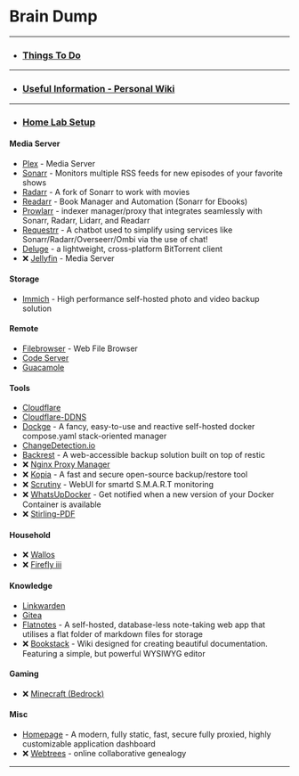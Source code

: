 #  Brain Dump
-----

- ### [Things To Do](https://gitea.homems.net/paulo/Things-To-Do)
-----

- ### [Useful Information - Personal Wiki](https://gitea.homems.net/paulo/useful-information)
-----

- ### [Home Lab Setup](https://gitea.homems.net/paulo/homelab/)

#### Media Server
 - [Plex](https://gitea.homems.net/paulo/homelab/src/branch/main/plex/) - Media Server
 - [Sonarr](https://gitea.homems.net/paulo/homelab/src/branch/main/sonarr/) - Monitors multiple RSS feeds for new episodes of your favorite shows
 - [Radarr](https://gitea.homems.net/paulo/homelab/src/branch/main/radarr/) - A fork of Sonarr to work with movies
 - [Readarr](https://gitea.homems.net/paulo/homelab/src/branch/main/readarr) - Book Manager and Automation (Sonarr for Ebooks)
 - [Prowlarr](https://gitea.homems.net/paulo/homelab/src/branch/main/prowlarr/) - indexer manager/proxy that integrates seamlessly with Sonarr, Radarr, Lidarr, and Readarr
 - [Requestrr](https://gitea.homems.net/paulo/homelab/src/branch/main/requestrr/) - A chatbot used to simplify using services like Sonarr/Radarr/Overseerr/Ombi via the use of chat!
 - [Deluge](https://gitea.homems.net/paulo/homelab/src/branch/main/deluge/) - a lightweight, cross-platform BitTorrent client
 - &#10060; [Jellyfin](https://gitea.homems.net/paulo/homelab/src/branch/main/jellyfin) - Media Server

#### Storage
 - [Immich](https://gitea.homems.net/paulo/homelab/src/branch/main/immich) - High performance self-hosted photo and video backup solution

#### Remote
- [Filebrowser](https://gitea.homems.net/paulo/homelab/src/branch/main/filebrowser/) - Web File Browser
- [Code Server](https://gitea.homems.net/paulo/homelab/src/branch/main/code-server)
- [Guacamole](https://gitea.homems.net/paulo/homelab/src/branch/main/guacamole)

#### Tools
 - [Cloudflare](https://gitea.homems.net/paulo/homelab/src/branch/main/cloudflare/)
 - [Cloudflare-DDNS](https://gitea.homems.net/paulo/homelab/src/branch/main/cloudflare-ddns)
 - [Dockge](https://gitea.homems.net/paulo/homelab/src/branch/main/dockge/) - A fancy, easy-to-use and reactive self-hosted docker compose.yaml stack-oriented manager
 - [ChangeDetection.io](https://gitea.homems.net/paulo/homelab/src/branch/main/changedetection.io)
 - [Backrest](https://gitea.homems.net/paulo/homelab/src/branch/main/backrest) - A web-accessible backup solution built on top of restic
 - &#10060; [Nginx Proxy Manager](https://gitea.homems.net/paulo/homelab/src/branch/main/nginx_proxy_manager)
 - &#10060; [Kopia](https://gitea.homems.net/paulo/homelab/src/branch/main/kopia) - A fast and secure open-source backup/restore tool
 - &#10060; [Scrutiny](https://gitea.homems.net/paulo/homelab/src/branch/main/scrutiny/) - WebUI for smartd S.M.A.R.T monitoring
 - &#10060; [WhatsUpDocker](https://gitea.homems.net/paulo/homelab/src/branch/main/whatsupdocker) - Get notified when a new version of your Docker Container is available
 - &#10060; [Stirling-PDF](https://gitea.homems.net/paulo/homelab/src/branch/main/stirling-pdf)

#### Household
- &#10060; [Wallos](https://gitea.homems.net/paulo/homelab/src/branch/main/wallos)
- &#10060; [Firefly iii](https://gitea.homems.net/paulo/homelab/src/branch/main/fireflyiii)

#### Knowledge
 - [Linkwarden](https://gitea.homems.net/paulo/homelab/src/branch/main/linkwarden)
 - [Gitea](https://gitea.homems.net/paulo/homelab/src/branch/main/gitea)
 - [Flatnotes](https://gitea.homems.net/paulo/homelab/src/branch/main/flatnotes/) - A self-hosted, database-less note-taking web app that utilises a flat folder of markdown files for storage
 - &#10060; [Bookstack](https://gitea.homems.net/paulo/homelab/src/branch/main/bookstack) - Wiki designed for creating beautiful documentation. Featuring a simple, but powerful WYSIWYG editor

#### Gaming

 - &#10060; [Minecraft (Bedrock)](https://gitea.homems.net/paulo/homelab/src/branch/main/minecraft-bedrock/)

#### Misc
 - [Homepage](https://gitea.homems.net/paulo/homelab/src/branch/main/homepage/) - A modern, fully static, fast, secure fully proxied, highly customizable application dashboard
 - &#10060; [Webtrees](https://gitea.homems.net/paulo/homelab/src/branch/main/webtrees/) - online collaborative genealogy

-----
